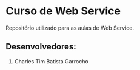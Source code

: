# Curso de Web Service #

Repositório utilizado para as aulas de Web Service.

## Desenvolvedores:
1. Charles Tim Batista Garrocho
